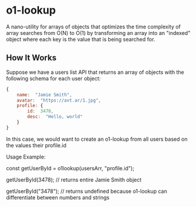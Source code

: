 # o1-lookup

A nano-utility for arrays of objects that optimizes the time complexity of array searches from O(N) to O(1) by transforming an array into an "indexed" object where each key is the value that is being searched for.

## How It Works
Suppose we have a users list API that returns an array of objects with the following schema for each user object:

```javascript
{
	name:  "Jamie Smith",
	avatar:  "https://avt.ar/1.jpg",
	profile: {
		id:  3478,
		desc:  "Hello, world"
	}
}
```
In this case, we would want to create an o1-lookup from all users based on the values their profile.id

Usage Example:

const getUserById = o1lookup(usersArr, "profile.id");

getUserById(3478); // returns entire Jamie Smith object

getUserById("3478"); // returns undefined because o1-lookup can differentiate between numbers and strings

